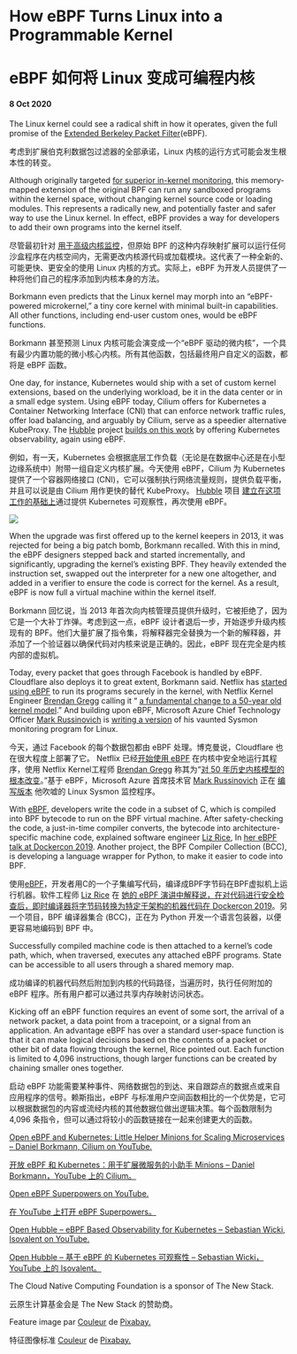 # How eBPF Turns Linux into a Programmable Kernel

# eBPF 如何将 Linux 变成可编程内核

#### 8 Oct 2020

The Linux kernel could see a radical shift in how it operates, given the full promise of the [Extended Berkeley Packet Filter](https://ebpf.io/)(eBPF).

考虑到扩展伯克利数据包过滤器的全部承诺，Linux 内核的运行方式可能会发生根本性的转变。 

Although originally targeted [for superior in-kernel monitoring](https://thenewstack.io/linux-technology-for-the-new-year-ebpf/), this memory-mapped extension of the original BPF can run any sandboxed programs within the kernel space, without changing kernel source code or loading modules. This represents a radically new, and potentially faster and safer way to use the Linux kernel. In effect, eBPF provides a way for developers to add their own programs into the kernel itself.

尽管最初针对 [用于高级内核监控](https://thenewstack.io/linux-technology-for-the-new-year-ebpf/)，但原始 BPF 的这种内存映射扩展可以运行任何沙盒程序在内核空间内，无需更改内核源代码或加载模块。这代表了一种全新的、可能更快、更安全的使用 Linux 内核的方式。实际上，eBPF 为开发人员提供了一种将他们自己的程序添加到内核本身的方法。

Borkmann even predicts that the Linux kernel may morph into an “eBPF-powered microkernel,” a tiny core kernel with minimal built-in capabilities. All other functions, including end-user custom ones, would be eBPF functions.

Borkmann 甚至预测 Linux 内核可能会演变成一个“eBPF 驱动的微内核”，一个具有最少内置功能的微小核心内核。所有其他函数，包括最终用户自定义的函数，都将是 eBPF 函数。

One day, for instance, Kubernetes would ship with a set of custom kernel extensions, based on the underlying workload, be it in the data center or in a small edge system. Using eBPF today, Cilium offers for Kubernetes a Container Networking Interface (CNI) that can enforce network traffic rules, offer load balancing, and arguably by Cilium, serve as a speedier alternative KubeProxy. The [Hubble](https://cilium.io/blog/2019/11/19/announcing-hubble/) project [builds on this work](https://www.youtube.com/watch?v=8WCbGSCyDSo&t=1382s) by offering Kubernetes observability, again using eBPF.

例如，有一天，Kubernetes 会根据底层工作负载（无论是在数据中心还是在小型边缘系统中）附带一组自定义内核扩展。今天使用 eBPF，Cilium 为 Kubernetes 提供了一个容器网络接口 (CNI)，它可以强制执行网络流量规则，提供负载平衡，并且可以说是由 Cilium 用作更快的替代 KubeProxy。 [Hubble](https://cilium.io/blog/2019/11/19/annoucing-hubble/) 项目 [建立在这项工作的基础上](https://www.youtube.com/watch?v=8WCbGSCyDSo&t=1382s)通过提供 Kubernetes 可观察性，再次使用 eBPF。

![](https://cdn.thenewstack.io/media/2020/10/2d244dfe-ebpf-1024x579.png)

When the upgrade was first offered up to the kernel keepers in 2013, it was rejected for being a big patch bomb, Borkmann recalled. With this in mind, the eBPF designers stepped back and started incrementally, and significantly, upgrading the kernel’s existing BPF. They heavily extended the instruction set, swapped out the interpreter for a new one altogether, and added in a verifier to ensure the code is correct for the kernel. As a result, eBPF is now full a virtual machine within the kernel itself.

Borkmann 回忆说，当 2013 年首次向内核管理员提供升级时，它被拒绝了，因为它是一个大补丁炸弹。考虑到这一点，eBPF 设计者退后一步，开始逐步升级内核现有的 BPF。他们大量扩展了指令集，将解释器完全替换为一个新的解释器，并添加了一个验证器以确保代码对内核来说是正确的。因此，eBPF 现在完全是内核内部的虚拟机。

Today, every packet that goes through Facebook is handled by eBPF. Cloudflare also deploys it to great extent, Borkmann said. Netflix has [started using eBPF](https://netflixtechblog.com/extending-vector-with-ebpf-to-inspect-host-and-container-performance-5da3af4c584b) to run its programs securely in the kernel, with Netflix Kernel Engineer [Brendan Gregg](http://www.brendangregg.com/) calling it “ [a fundamental change to a 50-year old kernel model](http://www.brendangregg.com/blog/2019-12-02/bpf-a-new-type-of-software.html).” And building upon eBPF, Microsoft Azure Chief Technology Officer [Mark Russinovich](https://www.linkedin.com/in/markrussinovich/) is [writing a version](https://twitter.com/markrussinovich/status/1283039153920368651) of his vaunted Sysmon monitoring program for Linux. 

今天，通过 Facebook 的每个数据包都由 eBPF 处理。博克曼说，Cloudflare 也在很大程度上部署了它。 Netflix 已经[开始使用 eBPF](https://netflixtechblog.com/extending-vector-with-ebpf-to-inspect-host-and-container-performance-5da3af4c584b) 在内核中安全地运行其程序，使用 Netflix Kernel工程师 [Brendan Gregg](http://www.brendangregg.com/) 称其为“[对 50 年历史内核模型的根本改变](http://www.brendangregg.com/blog/2019-12-02/bpf-a-new-type-of-software.html)。”基于 eBPF，Microsoft Azure 首席技术官 [Mark Russinovich](https://www.linkedin.com/in/markrussinovich/) 正在 [编写版本](https://twitter.com/markrussinovich/status/1283039153920368651) 他吹嘘的 Linux Sysmon 监控程序。

With [eBPF](https://man7.org/linux/man-pages/man2/bpf.2.html), developers write the code in a subset of C, which is compiled into BPF bytecode to run on the BPF virtual machine. After safety-checking the code, a just-in-time compiler converts, the bytecode into architecture-specific machine code, explained software engineer [Liz Rice](https://www.lizrice.com/), In [her eBPF talk at Dockercon 2019](https://www.youtube.com/watch?v=4SiWL5tULnQ&t=520s). Another project, the BPF Compiler Collection (BCC), is developing a language wrapper for Python, to make it easier to code into BPF.

使用[eBPF](https://man7.org/linux/man-pages/man2/bpf.2.html)，开发者用C的一个子集编写代码，编译成BPF字节码在BPF虚拟机上运行机器。软件工程师 [Liz Rice](https://www.lizrice.com/) 在 [她的 eBPF 演讲中解释说，在对代码进行安全检查后，即时编译器将字节码转换为特定于架构的机器代码在 Dockercon 2019](https://www.youtube.com/watch?v=4SiWL5tULnQ&t=520s)。另一个项目，BPF 编译器集合 (BCC)，正在为 Python 开发一个语言包装器，以便更容易地编码到 BPF 中。

Successfully compiled machine code is then attached to a kernel’s code path, which, when traversed, executes any attached eBPF programs. State can be accessible to all users through a shared memory map.

成功编译的机器代码然后附加到内核的代码路径，当遍历时，执行任何附加的 eBPF 程序。所有用户都可以通过共享内存映射访问状态。

Kicking off an eBPF function requires an event of some sort, the arrival of a network packet, a data point from a tracepoint, or a signal from an application. An advantage eBPF has over a standard user-space function is that it can make logical decisions based on the contents of a packet or other bit of data flowing through the kernel, Rice pointed out. Each function is limited to 4,096 instructions, though larger functions can be created by chaining smaller ones together.

启动 eBPF 功能需要某种事件、网络数据包的到达、来自跟踪点的数据点或来自应用程序的信号。赖斯指出，eBPF 与标准用户空间函数相比的一个优势是，它可以根据数据包的内容或流经内核的其他数据位做出逻辑决策。每个函数限制为 4,096 条指令，但可以通过将较小的函数链接在一起来创建更大的函数。

[Open eBPF and Kubernetes: Little Helper Minions for Scaling Microservices – Daniel Borkmann, Cilium on YouTube.](https://www.youtube.com/watch?v=99jUcLt3rSk)

[开放 eBPF 和 Kubernetes：用于扩展微服务的小助手 Minions – Daniel Borkmann，YouTube 上的 Cilium。](https://www.youtube.com/watch?v=99jUcLt3rSk)

[Open eBPF Superpowers on YouTube.](https://www.youtube.com/watch?v=4SiWL5tULnQ&t=520s)

[在 YouTube 上打开 eBPF Superpowers。](https://www.youtube.com/watch?v=4SiWL5tULnQ&t=520s)

[Open Hubble – eBPF Based Observability for Kubernetes – Sebastian Wicki, Isovalent on YouTube.](https://www.youtube.com/watch?v=8WCbGSCyDSo&t=1382s)

[Open Hubble – 基于 eBPF 的 Kubernetes 可观察性 – Sebastian Wicki，YouTube 上的 Isovalent。](https://www.youtube.com/watch?v=8WCbGSCyDSo&t=1382s)

The Cloud Native Computing Foundation is a sponsor of The New Stack.

云原生计算基金会是 The New Stack 的赞助商。

Feature image par [Couleur](https://pixabay.com/fr/users/couleur-1195798/?utm_source=link-attribution&utm_medium=referral&utm_campaign=image&utm_content=3170012) de [Pixabay.](https://pixabay.com/fr/?utm_source=link-attribution&utm_medium=referral&utm_campaign=image&utm_content=3170012) 

特征图像标准 [Couleur](https://pixabay.com/fr/users/couleur-1195798/?utm_source=link-attribution&utm_medium=referral&utm_campaign=image&utm_content=3170012) de [Pixabay.](https/pixabay.comfr/?utm_source=link-attribution&utm_medium=referral&utm_campaign=image&utm_content=3170012)

